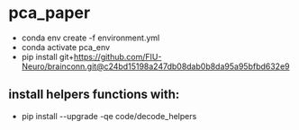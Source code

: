 # pca_paper
- conda env create -f environment.yml
- conda activate pca_env
- pip install git+https://github.com/FIU-Neuro/brainconn.git@c24bd15198a247db08dab0b8da95a95bfbd632e9

## install helpers functions with:
- pip install --upgrade -qe code/decode_helpers
